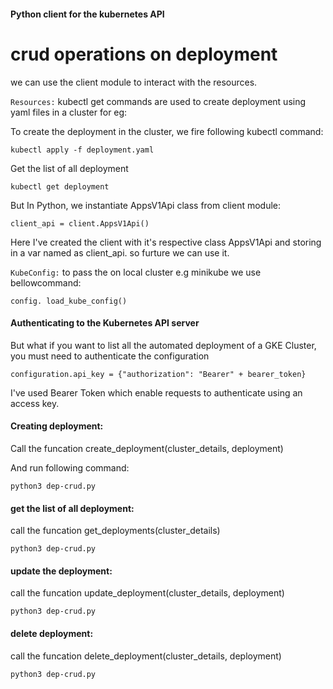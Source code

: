 #### Python client for the kubernetes API

# crud operations on deployment

we can use the client module to interact with the resources. 

`Resources:` kubectl get commands are used to create deployment using yaml files in a cluster for eg:

To create the deployment in the cluster, we fire following kubectl command:

```kubectl apply -f deployment.yaml``` 

Get the list of all deployment

`kubectl get deployment`

But In Python, we instantiate AppsV1Api class from client module:

`client_api = client.AppsV1Api()`         

Here I've created the client with it's respective class AppsV1Api
and storing in a var named as client_api. so furture we can use it.

`KubeConfig:` to pass the on local cluster e.g minikube we use bellowcommand: 

`config. load_kube_config()`

#### Authenticating to the Kubernetes API server

But what if you want to list all the automated deployment of a GKE Cluster, you must need to authenticate the configuration

`configuration.api_key = {"authorization": "Bearer" + bearer_token}` 

I've used Bearer Token which enable requests to authenticate using an access key.

#### Creating deployment:

Call the funcation create_deployment(cluster_details, deployment)

And run following command:

`python3 dep-crud.py`

#### get the list of all deployment:

call the funcation   get_deployments(cluster_details)

`python3 dep-crud.py`

#### update the deployment:

call the funcation   update_deployment(cluster_details, deployment)

`python3 dep-crud.py`

#### delete deployment:

call the funcation  delete_deployment(cluster_details, deployment)

`python3 dep-crud.py`
